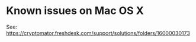 # Known issues on Mac OS X

See: https://cryptomator.freshdesk.com/support/solutions/folders/16000030173